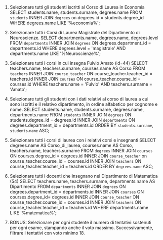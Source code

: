 1. Selezionare tutti gli studenti iscritti al Corso di Laurea in Economia
SELECT students.name, students.surname, degrees.name
FROM `students` 
INNER JOIN `degrees`
on degrees.id = students.degree_id
WHERE  degrees.name LIKE '%economia%';


2. Selezionare tutti i Corsi di Laurea Magistrale del Dipartimento di
Neuroscienze.
SELECT departments.name, degrees.name, degrees.level FROM `departments` INNER JOIN `degrees` ON degrees.department_id = departments.id WHERE degrees.level = 'magistrale' AND departments.name LIKE '%Neuroscienze%';


3. Selezionare tutti i corsi in cui insegna Fulvio Amato (id=44)
SELECT teachers.name, teachers.surname, courses.name AS Corso
FROM `teachers`
INNER JOIN `course_teacher`
ON course_teacher.teacher_id = teachers.id
INNER JOIN `courses`
ON course_teacher.course_id = courses.id
WHERE teachers.name = 'Fulvio' AND teachers.surname = 'Amato';

4. Selezionare tutti gli studenti con i dati relativi al corso di laurea a cui
sono iscritti e il relativo dipartimento, in ordine alfabetico per cognome e
nome.
SELECT students.name, students.surname, degrees.name, departments.name
FROM `students`
INNER JOIN `degrees`
ON students.degree_id = degrees.id
INNER JOIN `departments`
ON degrees.department_id = departments.id
ORDER BY `students`.`surname`, `students`.`name` ASC;



5. Selezionare tutti i corsi di laurea con i relativi corsi e insegnanti
SELECT degrees.name AS Corso_di_laurea, courses.name AS Corso, teachers.name, teachers.surname
FROM `degrees`
INNER JOIN `courses`
ON courses.degree_id = degrees.id
INNER JOIN `course_teacher`
on course_teacher.course_id = courses.id
INNER JOIN `teachers`
ON course_teacher.teacher_id = teachers.id
ORDER BY `degrees`.`name` ASC;

6. Selezionare tutti i docenti che insegnano nel Dipartimento di
Matematica (54)
SELECT teachers.name, teachers.surname, departments.name AS Dipartimento
FROM `departments`
INNER JOIN `degrees`
ON degrees.department_id = departments.id
INNER JOIN `courses`
ON courses.degree_id= degrees.id
INNER JOIN `course_teacher`
ON course_teacher.course_id = courses.id
INNER JOIN `teachers`
ON course_teacher.teacher_id = teachers.id
WHERE departments.name LIKE '%matematica%';

7. BONUS: Selezionare per ogni studente il numero di tentativi sostenuti
per ogni esame, stampando anche il voto massimo. Successivamente,
filtrare i tentativi con voto minimo 18.